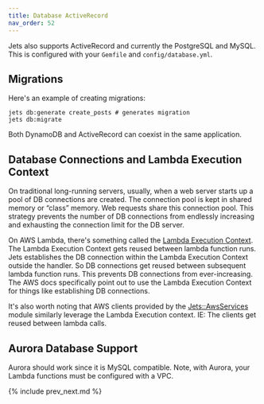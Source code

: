```yaml
---
title: Database ActiveRecord
nav_order: 52
---
```


Jets also supports ActiveRecord and currently the PostgreSQL and MySQL.  This is configured with your `Gemfile` and `config/database.yml`.

## Migrations

Here's an example of creating migrations:

    jets db:generate create_posts # generates migration
    jets db:migrate

Both DynamoDB and ActiveRecord can coexist in the same application.

## Database Connections and Lambda Execution Context

On traditional long-running servers, usually, when a web server starts up a pool of DB connections are created. The connection pool is kept in shared memory or “class” memory. Web requests share this connection pool. This strategy prevents the number of DB connections from endlessly increasing and exhausting the connection limit for the DB server.

On AWS Lambda, there's something called the [Lambda Execution Context](https://docs.aws.amazon.com/lambda/latest/dg/running-lambda-code.html).  The Lambda Execution Context gets reused between lambda function runs. Jets establishes the DB connection within the Lambda Execution Context outside the handler. So DB connections get reused between subsequent lambda function runs. This prevents DB connections from ever-increasing. The AWS docs specifically point out to use the Lambda Execution Context for things like establishing DB connections.

It's also worth noting that AWS clients provided by the [Jets::AwsServices](https://github.com/tongueroo/jets/blob/master/lib/jets/aws_services.rb) module similarly leverage the Lambda Execution context. IE: The clients get reused between lambda calls.

## Aurora Database Support

Aurora should work since it is MySQL compatible. Note, with Aurora, your Lambda functions must be configured with a VPC.

{% include prev_next.md %}
